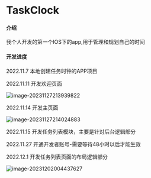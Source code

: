 # TaskClock

#### 介绍
我个人开发的第一个IOS下的app,用于管理和规划自己的时间 

#### 开发进度

2022.11.7 本地创建任务时钟的APP项目

2022.11.11 开发欢迎页面

![image-20231127213939822](https://p.ipic.vip/j3dsun.png)


2022.11.14 开发主页面

![image-20231127214024883](https://p.ipic.vip/a4jdkq.png)

2022.11.15 开发任务列表模块，主要是针对后台逻辑部分

2022.11.27 开通开发者账号-需要等待48小时以后才能生效

2022.12.1 开发任务列表页面的布局逻辑部分

![image-20231202004437627](https://p.ipic.vip/rn7n5y.png)
